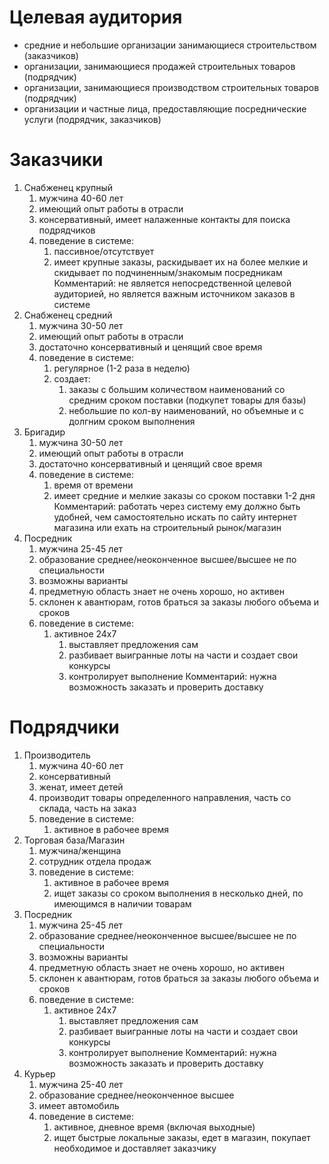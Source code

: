 # Целевая аудитория

- средние и небольшие организации занимающиеся строительством (заказчиков)
- организации, занимающиеся продажей строительных товаров (подрядчик)
- организации, занимающиеся производством строительных товаров (подрядчик)
- организации и частные лица, предоставляющие посреднические услуги (подрядчик, заказчиков)

# Заказчики
1. Снабженец крупный
   1. мужчина 40-60 лет
   2. имеющий опыт работы в отрасли
   3. консервативный, имеет налаженные контакты для поиска подрядчиков
   4. поведение в системе:
      1. пассивное/отсутствует
      2. имеет крупные заказы, раскидывает их на более мелкие и скидывает по подчиненным/знакомым посредникам
   Комментарий: не является непосредственной целевой аудиторией, но является важным источником заказов в системе
2. Снабженец средний
   1. мужчина 30-50 лет
   2. имеющий опыт работы в отрасли
   3. достаточно консервативный и ценящий свое время
   4. поведение в системе:
      1. регулярное (1-2 раза в неделю)
      2. создает:
         1. заказы с большим количеством наименований со средним сроком поставки (подкупет товары для базы) 
         2. небольшие по кол-ву наименований, но объемные и с долгним сроком выполнения 
3. Бригадир
   1. мужчина 30-50 лет
   2. имеющий опыт работы в отрасли
   3. достаточно консервативный и ценящий свое время
   4. поведение в системе:
      1. время от времени
      2. имеет средние и мелкие заказы со сроком поставки 1-2 дня
   Комментарий: работать через систему ему должно быть удобней, чем самостоятельно искать по сайту интернет магазина или ехать на строительный рынок/магазин
3. Посредник
   1. мужчина 25-45 лет
   2. образование среднее/неоконченное высшее/высшее не по специальности
   3. возможны варианты
   4. предметную область знает не очень хорошо, но активен
   5. склонен к авантюрам, готов браться за заказы любого объема и сроков
   6. поведение в системе:
      1. активное 24x7
         1. выставляет предложения сам
         2. разбивает выигранные лоты на части и создает свои конкурсы
         3. контролирует выполнение
   Комментарий: нужна возможность заказать и проверить доставку 

# Подрядчики
1. Производитель
   1. мужчина 40-60 лет
   2. консервативный
   3. женат, имеет детей
   4. производит товары определенного направления, часть со склада, часть на заказ
   5. поведение в системе:
      1. активное в рабочее время
2. Торговая база/Магазин
   1. мужчина/женщина
   2. сотрудник отдела продаж
   3. поведение в системе:
      1. активное в рабочее время
      2. ищет заказы со сроком выполнения в несколько дней, по имеющимся в наличии товарам
3. Посредник
   1. мужчина 25-45 лет
   2. образование среднее/неоконченное высшее/высшее не по специальности
   3. возможны варианты
   4. предметную область знает не очень хорошо, но активен
   5. склонен к авантюрам, готов браться за заказы любого объема и сроков
   6. поведение в системе:
      1. активное 24x7
         1. выставляет предложения сам
         2. разбивает выигранные лоты на части и создает свои конкурсы
         3. контролирует выполнение
   Комментарий: нужна возможность заказать и проверить доставку
4. Курьер
   1. мужчина 25-40 лет
   2. образование среднее/неоконченное высшее
   3. имеет автомобиль
   4. поведение в системе:
      1. активное, дневное время (включая выходные)
      2. ищет быстрые локальные заказы, едет в магазин, покупает необходимое и доставляет заказчику 
      